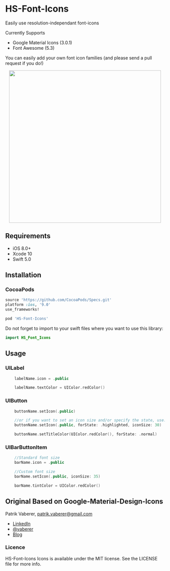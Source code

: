 # HS-Font-Icons

Easily use resolution-independant font-icons

Currently Supports
- Google Material Icons (3.0.1)
- Font Awesome (5.3)

You can easily add your own font icon families (and please send a pull request if you do!)

<p align="center">
  <img height="480" src="https://raw.githubusercontent.com/ConfusedVorlon/HS-Font-Icons/master/resources/image1.png"/>
</p>

## Requirements

- iOS 8.0+
- Xcode 10
- Swift 5.0

## Installation

### CocoaPods


```ruby
source 'https://github.com/CocoaPods/Specs.git'
platform :ios, '9.0'
use_frameworks!

pod 'HS-Font-Icons'
```

Do not forget to import to your swift files where you want to use this library:
```swift
import HS_Font_Icons
```


## Usage


### UILabel
```Swift
    labelName.icon = .public

    labelName.textColor = UIColor.redColor()
```

### UIButton
```Swift
    buttonName.setIcon(.public)

    //or if you want to set an icon size and/or specify the state, use:
    buttonName.setIcon(.public, forState: .highlighted, iconSize: 30)

    buttonName.setTitleColor(UIColor.redColor(), forState: .normal)
```

### UIBarButtonItem
```Swift
    //Standard font size
    barName.icon = .public

    //Custom font size
    barName.setIcon(.public, iconSize: 35)

    barName.tintColor = UIColor.redColor()
```


## Original Based on Google-Material-Design-Icons

Patrik Vaberer, patrik.vaberer@gmail.com

- [LinkedIn](https://sk.linkedin.com/in/vaberer)
- [@vaberer](https://twitter.com/vaberer)
- [Blog](http://vaberer.me)

### Licence

HS-Font-Icons Icons is available under the MIT license. See the LICENSE file for more info.



